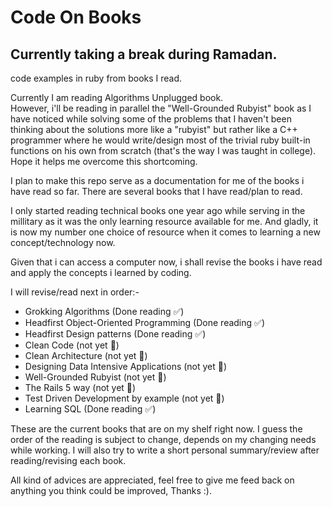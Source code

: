 # Code On Books
## Currently taking a break during Ramadan.

code examples in ruby from books I read.

Currently I am reading Algorithms Unplugged book.<br>
However, i'll be reading in parallel the "Well-Grounded Rubyist" book as I have noticed while solving some of the problems that I haven't been thinking about the solutions more like a "rubyist" but rather like a C++ programmer where he would write/design most of the trivial ruby built-in functions on his own from scratch (that's the way I was taught in college). Hope it helps me overcome this shortcoming.

I plan to make this repo serve as a documentation for me of the books i have read so far.
There are several books that I have read/plan to read.

I only started reading technical books one year ago while serving in the millitary as it was the only learning resource available for me. And gladly, it is now my number one choice of resource when it comes to learning a new concept/technology now.

Given that i can access a computer now, i shall revise the books i have read and apply the concepts i learned by coding.

I will revise/read next in order:-
- Grokking Algorithms (Done reading :white_check_mark:)
- Headfirst Object-Oriented Programming (Done reading :white_check_mark:)
- Headfirst Design patterns (Done reading :white_check_mark:)
- Clean Code (not yet :large_blue_circle:)
- Clean Architecture (not yet :large_blue_circle:)
- Designing Data Intensive Applications (not yet :large_blue_circle:)
- Well-Grounded Rubyist (not yet :large_blue_circle:)
- The Rails 5 way (not yet :large_blue_circle:)
- Test Driven Development by example (not yet :large_blue_circle:)
- Learning SQL (Done reading :white_check_mark:)

These are the current books that are on my shelf right now. I guess the order of the reading is subject to change, depends on my changing needs while working. I will also try to write a short personal summary/review after reading/revising each book.

All kind of advices are appreciated, feel free to give me feed back on anything you think could be improved, Thanks :).
